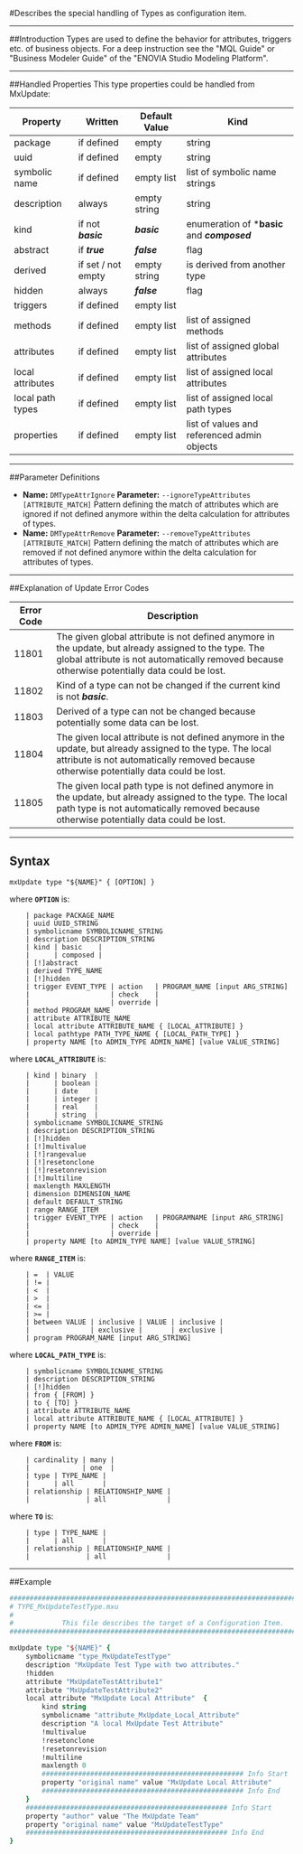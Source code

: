 <!--
 *
 *  This file is part of MxUpdate <http://www.mxupdate.org>.
 *
 *  MxUpdate is a deployment tool for a PLM platform to handle
 *  administration objects as single update files (configuration item).
 *
 *  Copyright (C) 2008-2016 The MxUpdate Team
 *
 *  The Manual of MxUpdate is licensed under a CC BY-NC-SA 4.0 license
 *  (Creative Commons Attribution-NonCommercial-ShareAlike 4.0 
 *  International 4.0 license).
 *
 *  You should have received a copy of the license along with this
 *  work. If not, see <http://creativecommons.org/licenses/by-nc-sa/4.0/>.
 *
-->

#Describes the special handling of Types as configuration item.

----
##Introduction
Types are used to define the behavior for attributes, triggers etc. of business
objects. For a deep instruction see the "MQL Guide" or "Business Modeler Guide"
of the "ENOVIA Studio Modeling Platform".

----
##Handled Properties
This type properties could be handled from MxUpdate:

Property         | Written            | Default Value | Kind
-----------------|--------------------|---------------|----
package          | if defined         | empty         | string
uuid             | if defined         | empty         | string
symbolic name    | if defined         | empty list    | list of symbolic name strings
description      | always             | empty string  | string
kind             | if not ***basic*** | ***basic***   | enumeration of ***basic** and ***composed***
abstract         | if ***true***      | ***false***   | flag
derived          | if set / not empty | empty string  | is derived from another type
hidden           | always             | ***false***   | flag
triggers         | if defined         | empty list    |
methods          | if defined         | empty list    | list of assigned methods
attributes       | if defined         | empty list    | list of assigned global attributes
local attributes | if defined         | empty list    | list of assigned local attributes
local path types | if defined         | empty list    | list of assigned local path types
properties       | if defined         | empty list    | list of values and referenced admin objects

----
##Parameter Definitions
*   **Name:** ```DMTypeAttrIgnore```
    **Parameter:** ```‑‑ignoreTypeAttributes [ATTRIBUTE_MATCH]```
    Pattern defining the match of attributes which are ignored if not defined anymore within the delta calculation for attributes of types.
*   **Name:** ```DMTypeAttrRemove```
    **Parameter:** ```‑‑removeTypeAttributes [ATTRIBUTE_MATCH]```
    Pattern defining the match of attributes which are removed if not defined anymore within the delta calculation for attributes of types.
    
----
##Explanation of Update Error Codes

Error Code | Description
-----------|------------
11801      | The given global attribute is not defined anymore in the update, but already assigned to the type. The global attribute is not automatically removed because otherwise potentially data could be lost.
11802      | Kind of a type can not be changed if the current kind is not ***basic***.
11803      | Derived of a type can not be changed because potentially some data can be lost.
11804      | The given local attribute is not defined anymore in the update, but already assigned to the type. The local attribute is not automatically removed because otherwise potentially data could be lost.
11805      | The given local path type is not defined anymore in the update, but already assigned to the type. The local path type is not automatically removed because otherwise potentially data could be lost.

----
## Syntax
```
mxUpdate type "${NAME}" { [OPTION] }
```
where **`OPTION`** is:
```
    | package PACKAGE_NAME
    | uuid UUID_STRING
    | symbolicname SYMBOLICNAME_STRING
    | description DESCRIPTION_STRING
    | kind | basic    |
    |      | composed |
    | [!]abstract
    | derived TYPE_NAME
    | [!]hidden
    | trigger EVENT_TYPE | action   | PROGRAM_NAME [input ARG_STRING]
    |                    | check    |
    |                    | override |
    | method PROGRAM_NAME
    | attribute ATTRIBUTE_NAME
    | local attribute ATTRIBUTE_NAME { [LOCAL_ATTRIBUTE] }
    | local pathtype PATH_TYPE_NAME { [LOCAL_PATH_TYPE] }
    | property NAME [to ADMIN_TYPE ADMIN_NAME] [value VALUE_STRING]
```
where **`LOCAL_ATTRIBUTE`** is:
```
    | kind | binary  |
    |      | boolean |
    |      | date    |
    |      | integer |
    |      | real    |
    |      | string  |
    | symbolicname SYMBOLICNAME_STRING
    | description DESCRIPTION_STRING
    | [!]hidden
    | [!]multivalue
    | [!]rangevalue
    | [!]resetonclone
    | [!]resetonrevision
    | [!]multiline
    | maxlength MAXLENGTH
    | dimension DIMENSION_NAME
    | default DEFAULT_STRING
    | range RANGE_ITEM
    | trigger EVENT_TYPE | action   | PROGRAMNAME [input ARG_STRING]
    |                    | check    |
    |                    | override |
    | property NAME [to ADMIN_TYPE NAME] [value VALUE_STRING]
```
where **`RANGE_ITEM`** is:
```
    | =  | VALUE
    | != |
    | <  |
    | >  |
    | <= |
    | >= | 
    | between VALUE | inclusive | VALUE | inclusive |
    |               | exclusive |       | exclusive |
    | program PROGRAM_NAME [input ARG_STRING]
```
where **`LOCAL_PATH_TYPE`** is:
```
    | symbolicname SYMBOLICNAME_STRING
    | description DESCRIPTION_STRING
    | [!]hidden
    | from { [FROM] }
    | to { [TO] }
    | attribute ATTRIBUTE_NAME
    | local attribute ATTRIBUTE_NAME { [LOCAL_ATTRIBUTE] }
    | property NAME [to ADMIN_TYPE ADMIN_NAME] [value VALUE_STRING]
```
where **`FROM`** is:
```
    | cardinality | many |
    |             | one  |
    | type | TYPE_NAME |
    |      | all       |
    | relationship | RELATIONSHIP_NAME |
    |              | all               |
```
where **`TO`** is:
```
    | type | TYPE_NAME |
    |      | all       |
    | relationship | RELATIONSHIP_NAME |
    |              | all               |
```

----
##Example
```tcl
################################################################################
# TYPE_MxUpdateTestType.mxu
#
#            This file describes the target of a Configuration Item.
################################################################################

mxUpdate type "${NAME}" {
    symbolicname "type_MxUpdateTestType"
    description "MxUpdate Test Type with two attributes."
    !hidden
    attribute "MxUpdateTestAttribute1"
    attribute "MxUpdateTestAttribute2"
    local attribute "MxUpdate Local Attribute"  {
        kind string
        symbolicname "attribute_MxUpdate_Local_Attribute"
        description "A local MxUpdate Test Attribute"
        !multivalue
        !resetonclone
        !resetonrevision
        !multiline
        maxlength 0
        ################################################## Info Start
        property "original name" value "MxUpdate Local Attribute"
        ################################################## Info End
    }
    ################################################## Info Start
    property "author" value "The MxUpdate Team"
    property "original name" value "MxUpdateTestType"
    ################################################## Info End
}
```
